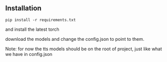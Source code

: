 ## Installation

```
pip install -r requirements.txt
```
and install the latest torch

download the models and change the config.json to point to them.

Note:
for now the tts models should be on the root of project, just like what we have in config.json